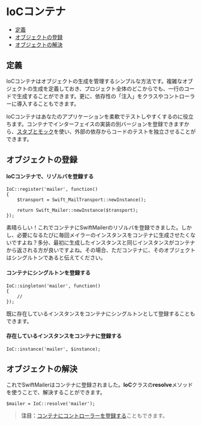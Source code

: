 # IoCコンテナ

- [定義](/docs/ioc#definition)
- [オブジェクトの登録](/docs/ioc#register)
- [オブジェクトの解決](/docs/ioc#resolve)

<a name="definition"></a>
## 定義

IoCコンテナはオブジェクトの生成を管理するシンプルな方法です。複雑なオブジェクトの生成を定義しておき、プロジェクト全体のどこからでも、一行のコードで生成することができます。更に、依存性の「注入」をクラスやコントローラーに導入することもできます。

IoCコンテナはあなたのアプリケーションを柔軟でテストしやすくするのに役立ちます。コンテナでインターフェイスの実装の別バージョンを登録できますから、[スタブとモック](http://martinfowler.com/articles/mocksArentStubs.html)を使い、外部の依存からコードのテストを独立させることができます。

<a name="register"></a>
## オブジェクトの登録

#### IoCコンテナで、リゾルバを登録する

	IoC::register('mailer', function()
	{
		$transport = Swift_MailTransport::newInstance();

		return Swift_Mailer::newInstance($transport);
	});


素晴らしい！これでコンテナにSwiftMailerのリゾルバを登録できました。しかし、必要になるたびに毎回メイラーのインスタンスをコンテナに生成させたくないですよね？多分、最初に生成したインスタンスと同じインスタンスがコンテナから返される方が良いですよね。その場合、ただコンテナに、そのオブジェクトはシングルトンであると伝えてください。

#### コンテナにシングルトンを登録する

	IoC::singleton('mailer', function()
	{
		//
	});

既に存在しているインスタンスをコンテナにシングルトンとして登録することもできます。

#### 存在しているインスタンスをコンテナに登録する

	IoC::instance('mailer', $instance);

<a name="resolve"></a>
## オブジェクトの解決

これでSwiftMailerはコンテナに登録されました。**IoC**クラスの**resolve**メソッドを使うことで、解決することができます。

	$mailer = IoC::resolve('mailer');

> **注目：**[コンテナにコントローラーを登録する](/docs/controllers#dependency-injection)こともできます。